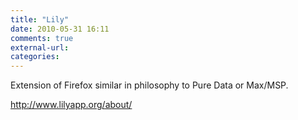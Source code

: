 ```yaml
---
title: "Lily"
date: 2010-05-31 16:11
comments: true
external-url:
categories:
---
```

Extension of Firefox similar in philosophy to Pure Data or Max/MSP.

<http://www.lilyapp.org/about/>
